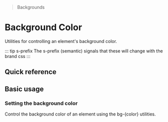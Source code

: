 > Backgrounds

# Background Color
Utilities for controlling an element's background color.

::: tip s-prefix
The s-prefix (semantic) signals that these will change with the brand css
:::

## Quick reference

<container>
  <ThemeContainer>
    <background-color-example/>
  </ThemeContainer>
</container>

<qr-color-table />

## Basic usage
### Setting the background color
Control the background color of an element using the bg-{color} utilities.
